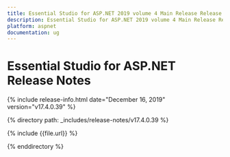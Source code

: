 ```yaml
---
title: Essential Studio for ASP.NET 2019 volume 4 Main Release Release Notes  
description: Essential Studio for ASP.NET 2019 volume 4 Main Release Release Notes  
platform: aspnet
documentation: ug
---
```


# Essential Studio for ASP.NET  Release Notes  

{% include release-info.html date="December 16, 2019"  version="v17.4.0.39" %} 


{% directory path: _includes/release-notes/v17.4.0.39 %}

{% include {{file.url}} %}

{% enddirectory %}